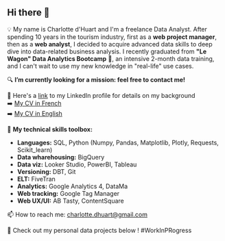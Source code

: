 ## Hi there 👋

💡 My name is Charlotte d'Huart and I'm a freelance Data Analyst. 
After spending 10 years in the tourism industry, first as a **web project manager**, then as a **web analyst**, I decided to acquire advanced data skills to deep dive into data-related business analysis. I recently graduated from **"Le Wagon" Data Analytics Bootcamp** 🚂, an intensive 2-month data training, and I can't wait to use my new knowledge in "real-life" use cases.

🔍 **I’m currently looking for a mission: feel free to contact me!**

🔗 Here's a [link](https://www.linkedin.com/in/charlotte-d-huart-2344994b/) to my LinkedIn profile for details on my background  
➡️ [My CV in French](https://drive.google.com/file/d/1IJRbI-UL4Vo0AaGZAotKWZFiwKe8aacK/view?usp=sharing)  
➡️ [My CV in English](https://drive.google.com/file/d/14Bb9vN3ht0sHL1hkU3RFNP9WPBDXPQcU/view?usp=sharing)

🔧 **My technical skills toolbox:**
- **Languages:** SQL, Python (Numpy, Pandas, Matplotlib, Plotly, Requests, Scikit_learn)
- **Data wharehousing:** BigQuery
- **Data viz:** Looker Studio, PowerBI, Tableau
- **Versioning:** DBT, Git
- **ELT:** FiveTran
- **Analytics:** Google Analytics 4, DataMa
- **Web tracking:** Google Tag Manager
- **Web UX/UI:** AB Tasty, ContentSquare

📫 How to reach me: charlotte.dhuart@gmail.com

📝 Check out my personal data projects below ! #WorkInPRogress
